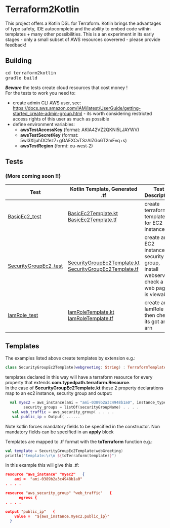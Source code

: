 # Terraform2Kotlin
This project offers a Kotlin DSL for Terraform. Kotlin brings the advantages of type safety, IDE autocomplete and the ability to embed code within templates + many other possibilities.  This is a an experiment in its early stages  - only a small subset of AWS resources coverered - please provide feedback!  

## Building
<pre>
cd terraform2kotlin
gradle build
</pre>
___Beware___ the tests create cloud resources that cost money !  
For the tests to work you need to:
 * create admin CLI AWS user, see: https://docs.aws.amazon.com/IAM/latest/UserGuide/getting-started_create-admin-group.html - its worth considering restricted access rights of this user as much as possible
 * define environment variables:
   *  __awsTestAccessKey__ (format: AKIA42VZ2QKNI5LJAYWV)
   * __awsTestSecretKey__ (format: 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)
   * __awsTestRegion__ (formt: eu-west-2)


## Tests
### (More coming soon !!)


| Test | Kotlin Template, Generated .tf | Test Description |
| --- | --- | ----- |
| [BasicEc2_test](terraform2kotlin/src/test/kotlin/com/typedpath/terraform2kotlin/BasicEc2_test.kt) | [BasicEc2Template.kt](terraform2kotlin/src/test/kotlin/com/typedpath/terraform2kotlin/BasicEc2Template.kt) [BasicEc2Template.tf](docs/templates/BasicEc2Template.tf) | create terraform template for EC2 instance  |
| [SecurityGroupEc2_test](terraform2kotlin/src/test/kotlin/com/typedpath/terraform2kotlin/SecurityGroupEc2_test.kt) | [SecurityGroupEc2Template.kt](terraform2kotlin/src/test/kotlin/com/typedpath/terraform2kotlin/SecurityGroupEc2Template.kt) [SecurityGroupEc2Template.tf](docs/templates/SecurityGroupEc2Template.tf) | create an EC2 instance + security group, install webserver, check a web page is viewable |
| [IamRole_test](terraform2kotlin/src/test/kotlin/com/typedpath/terraform2kotlin/IamRole_test.kt) | [IamRoleTemplate.kt](terraform2kotlin/src/test/kotlin/com/typedpath/terraform2kotlin/IamRoleTemplate.kt) [IamRoleTemplate.tf](docs/templates/IamRoleTemplate.tf) | create an IamRole then check its got an arn |

## Templates
The examples listed above create templates by extension e.g.:
```kotlin
class SecurityGroupEc2Template(webgreeting: String) : TerraformTemplate() {...
```
templates declared in this way will have a terraform resource for every property that extends __com.typedpath.terraform.Resource__.  
In the case of __SecurityGroupEc2Template.kt__ these 2 property declarations map to an ec2 instance, security group and output:
```kotlin
  val myec2 = aws_instance(ami = "ami-0389b2a3c4948b1a0", instance_type = "t2.micro").    apply {
        security_groups = listOf(securityGroupName) . . . . 
   val web_traffic = aws_security_group( . . . .
   val public_ip = Output( ......

```
Note kotlin forces mandatory fields to be specified in the constructor.  Non mandatory fields can be specified in an __apply__ block  

Templates are mapped to .tf format with the __toTerraform__ function e.g.:
```kotlin
val template = SecurityGroupEc2Template(webGreeting)
println("template:\r\n ${toTerraform(template)}")
```
In this example this will give this .tf:
```json
resource "aws_instance" "myec2"   {
    ami =  "ami-0389b2a3c4948b1a0"
. . . .

resource "aws_security_group" "web_traffic"   { 
      egress { 
. . . .

output "public_ip"   {
    value =  "${aws_instance.myec2.public_ip}"
  }
```
